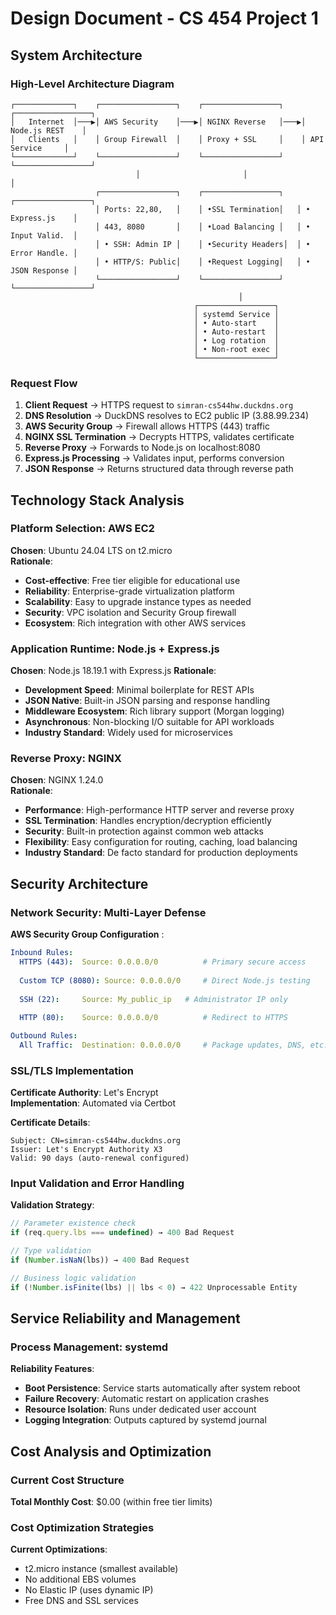 # Design Document - CS 454 Project 1

## System Architecture

### High-Level Architecture Diagram
```
┌─────────────┐    ┌─────────────────┐    ┌─────────────────┐    ┌─────────────────┐
│   Internet  │───▶│ AWS Security    │───▶│ NGINX Reverse   │───▶│ Node.js REST    │
│   Clients   │    │ Group Firewall  │    │ Proxy + SSL     │    │ API Service     │
└─────────────┘    └─────────────────┘    └─────────────────┘    └─────────────────┘
                            │                       │                       │
                   ┌─────────────────┐    ┌─────────────────┐   ┌─────────────────┐
                   │ Ports: 22,80,   │    │ •SSL Termination│   │ • Express.js    │
                   │ 443, 8080       │    │ •Load Balancing │   │ • Input Valid.  │
                   │ • SSH: Admin IP │    │ •Security Headers│  │ • Error Handle. │
                   │ • HTTP/S: Public│    │ •Request Logging│   │ • JSON Response │
                   └─────────────────┘    └─────────────────┘   └─────────────────┘
                                                   │
                                         ┌─────────────────┐
                                         │ systemd Service │
                                         │ • Auto-start    │
                                         │ • Auto-restart  │
                                         │ • Log rotation  │
                                         │ • Non-root exec │
                                         └─────────────────┘
```

### Request Flow
1. **Client Request** → HTTPS request to `simran-cs544hw.duckdns.org`
2. **DNS Resolution** → DuckDNS resolves to EC2 public IP (3.88.99.234)
3. **AWS Security Group** → Firewall allows HTTPS (443) traffic
4. **NGINX SSL Termination** → Decrypts HTTPS, validates certificate
5. **Reverse Proxy** → Forwards to Node.js on localhost:8080
6. **Express.js Processing** → Validates input, performs conversion
7. **JSON Response** → Returns structured data through reverse path

## Technology Stack Analysis

### Platform Selection: AWS EC2

**Chosen**: Ubuntu 24.04 LTS on t2.micro  
**Rationale**:
- **Cost-effective**: Free tier eligible for educational use
- **Reliability**: Enterprise-grade virtualization platform
- **Scalability**: Easy to upgrade instance types as needed
- **Security**: VPC isolation and Security Group firewall
- **Ecosystem**: Rich integration with other AWS services

### Application Runtime: Node.js + Express.js

**Chosen**: Node.js 18.19.1 with Express.js
**Rationale**:
- **Development Speed**: Minimal boilerplate for REST APIs
- **JSON Native**: Built-in JSON parsing and response handling
- **Middleware Ecosystem**: Rich library support (Morgan logging)
- **Asynchronous**: Non-blocking I/O suitable for API workloads
- **Industry Standard**: Widely used for microservices

### Reverse Proxy: NGINX

**Chosen**: NGINX 1.24.0  
**Rationale**:
- **Performance**: High-performance HTTP server and reverse proxy
- **SSL Termination**: Handles encryption/decryption efficiently
- **Security**: Built-in protection against common web attacks
- **Flexibility**: Easy configuration for routing, caching, load balancing
- **Industry Standard**: De facto standard for production deployments


## Security Architecture

### Network Security: Multi-Layer Defense

**AWS Security Group Configuration** :
```yaml
Inbound Rules:
  HTTPS (443):  Source: 0.0.0.0/0          # Primary secure access
                
  Custom TCP (8080): Source: 0.0.0.0/0     # Direct Node.js testing
                     
  SSH (22):     Source: My_public_ip   # Administrator IP only
                
  HTTP (80):    Source: 0.0.0.0/0          # Redirect to HTTPS

Outbound Rules:
  All Traffic:  Destination: 0.0.0.0/0     # Package updates, DNS, etc.
```

### SSL/TLS Implementation

**Certificate Authority**: Let's Encrypt  
**Implementation**: Automated via Certbot  

**Certificate Details**:
```
Subject: CN=simran-cs544hw.duckdns.org
Issuer: Let's Encrypt Authority X3
Valid: 90 days (auto-renewal configured)
```

### Input Validation and Error Handling

**Validation Strategy**:
```javascript
// Parameter existence check
if (req.query.lbs === undefined) → 400 Bad Request

// Type validation
if (Number.isNaN(lbs)) → 400 Bad Request

// Business logic validation  
if (!Number.isFinite(lbs) || lbs < 0) → 422 Unprocessable Entity
```

## Service Reliability and Management

### Process Management: systemd

**Reliability Features**:
- **Boot Persistence**: Service starts automatically after system reboot
- **Failure Recovery**: Automatic restart on application crashes
- **Resource Isolation**: Runs under dedicated user account
- **Logging Integration**: Outputs captured by systemd journal


## Cost Analysis and Optimization

### Current Cost Structure

**Total Monthly Cost**: $0.00 (within free tier limits)

### Cost Optimization Strategies

**Current Optimizations**:
- t2.micro instance (smallest available)
- No additional EBS volumes
- No Elastic IP (uses dynamic IP)
- Free DNS and SSL services


